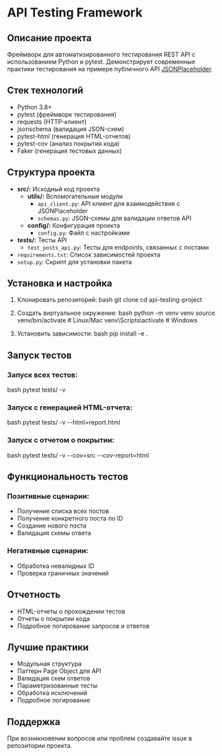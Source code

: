 # API Testing Framework

## Описание проекта
Фреймворк для автоматизированного тестирования REST API с использованием Python и pytest. 
Демонстрирует современные практики тестирования на примере публичного API [JSONPlaceholder](https://jsonplaceholder.typicode.com/).

## Стек технологий
- Python 3.8+
- pytest (фреймворк тестирования)
- requests (HTTP-клиент)
- jsonschema (валидация JSON-схем)
- pytest-html (генерация HTML-отчетов)
- pytest-cov (анализ покрытия кода)
- Faker (генерация тестовых данных)

## Структура проекта

* **src/:** Исходный код проекта
    * **utils/:** Вспомогательные модули
        * `api_client.py`: API клиент для взаимодействия с JSONPlaceholder
        * `schemas.py`: JSON-схемы для валидации ответов API
    * **config/:** Конфигурация проекта
        * `config.py`: Файл с настройками 
* **tests/:** Тесты API
    * `test_posts_api.py`: Тесты для endpoints, связанных с постами
* `requirements.txt`: Список зависимостей проекта
* `setup.py`: Скрипт для установки пакета


## Установка и настройка

1. Клонировать репозиторий:
bash
git clone <repository-url>
cd api-testing-project

2. Создать виртуальное окружение:
bash
python -m venv venv
source venv/bin/activate # Linux/Mac
venv\Scripts\activate # Windows

3. Установить зависимости:
bash
pip install -e .


## Запуск тестов

### Запуск всех тестов:
bash
pytest tests/ -v

### Запуск с генерацией HTML-отчета:
bash
pytest tests/ -v --html=report.html

### Запуск с отчетом о покрытии:
bash
pytest tests/ -v --cov=src --cov-report=html


## Функциональность тестов

### Позитивные сценарии:
- Получение списка всех постов
- Получение конкретного поста по ID
- Создание нового поста
- Валидация схемы ответа

### Негативные сценарии:
- Обработка невалидных ID
- Проверка граничных значений

## Отчетность
- HTML-отчеты о прохождении тестов
- Отчеты о покрытии кода
- Подробное логирование запросов и ответов

## Лучшие практики
- Модульная структура
- Паттерн Page Object для API
- Валидация схем ответов
- Параметризованные тесты
- Обработка исключений
- Подробное логирование

## Поддержка
При возникновении вопросов или проблем создавайте issue в репозитории проекта.

